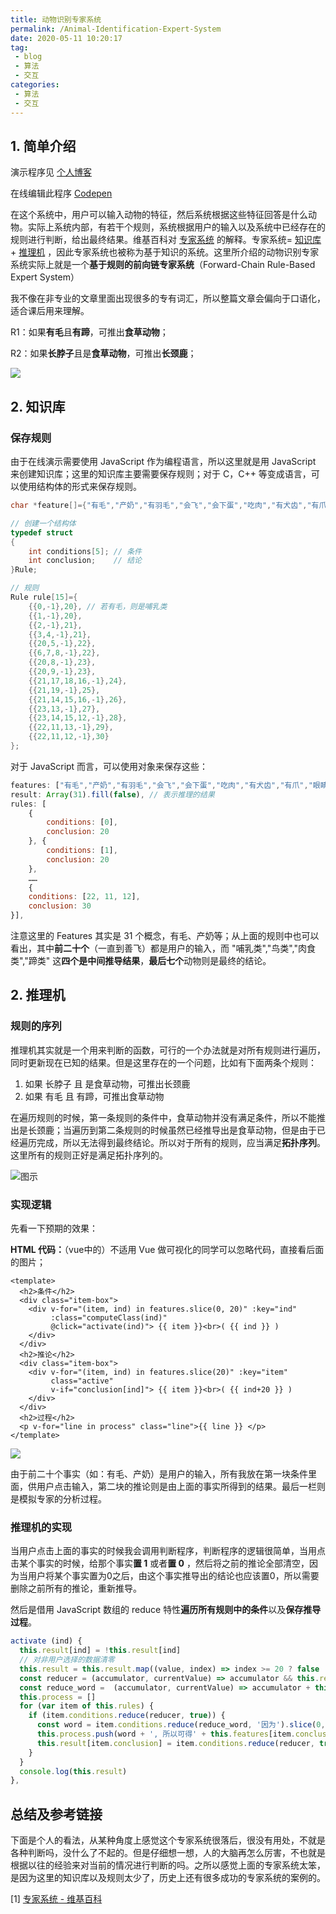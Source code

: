 ```yaml
---
title: 动物识别专家系统
permalink: /Animal-Identification-Expert-System
date: 2020-05-11 10:20:17
tag: 
 - blog
 - 算法
 - 交互
categories:
 - 算法
 - 交互
---
```


<template>
  <h2>条件</h2>
  <div class="item-box">
    <div v-for="(item, ind) in features.slice(0, 20)" :key="ind" 
         :class="computeClass(ind)"
         @click="activate(ind)"> {{ item }}<br>( {{ ind }} )
    </div>
  </div>
  <h2>推论</h2>
  <div class="item-box">
    <div v-for="(item, ind) in features.slice(20)" :key="item" 
         class="active"
         v-if="conclusion[ind]"> {{ item }}<br>( {{ ind+20 }} )
    </div>
  </div>  
  <h2>过程</h2>
  <p v-for="line in process" class="line">{{ line }} </p>
</template>

<script>
export default {
  data() {
    return {
      features: ["有毛","产奶","有羽毛","会飞","会下蛋","吃肉","有犬齿","有爪","眼睛盯前方","有蹄","反刍","黄褐色","有斑点","有黑色条纹","长脖","长腿","不会飞","会游泳","黑白两色","善飞","哺乳类","鸟类","肉食类","蹄类","企鹅","海燕","鸵鸟","斑马","长颈鹿","虎","金钱豹"],
      result: Array(31).fill(false),
      rules: [
      {
        conditions: [0],
        conclusion: 20
      }, {
        conditions: [1],
        conclusion: 20
      }, {
        conditions: [2],
        conclusion: 21
      }, {
        conditions: [3, 4],
        conclusion: 21
      }, {
        conditions: [20, 5],
        conclusion: 22
      }, {
        conditions: [6, 7, 8],
        conclusion: 22
      }, {
        conditions: [20, 8],
        conclusion: 23
      }, {
        conditions: [20, 9],
        conclusion: 23
      }, {
        conditions: [21, 17, 18, 16],
        conclusion: 24
      }, {
        conditions: [21, 19],
        conclusion: 25
      }, {
        conditions: [21, 14, 15, 16],
        conclusion: 26
      }, {
        conditions: [23, 13],
        conclusion: 27
      }, {
        conditions: [23, 14, 15, 12],
        conclusion: 28
      }, {
        conditions: [22, 11, 13],
        conclusion: 29
      }, {
        conditions: [22, 11, 12],
        conclusion: 30
      }],
      process: []
    }
  },
  computed: {
    conclusion () {
      // 条件数组
      return this.result.slice(20)
    },
    condition () {
      // 推论数组
      return this.result.slice(0, 20)
    }
  },
  methods: {
    activate (ind) {
      this.result[ind] = !this.result[ind]
      // 对非用户选择的数据清零
      this.result = this.result.map((value, index) => index >= 20 ? false : value )
      const reducer = (accumulator, currentValue) => accumulator && this.result[currentValue];
      const reduce_word =  (accumulator, currentValue) => accumulator + this.features[currentValue] + '且';
      this.process = []
      for (var item of this.rules) {
        if (item.conditions.reduce(reducer, true)) {
          const word = item.conditions.reduce(reduce_word, '因为').slice(0, -1)
          this.process.push(word + ', 所以可得' + this.features[item.conclusion])
          this.result[item.conclusion] = item.conditions.reduce(reducer, true)
        }
      }
      console.log(this.result)
    },
    computeClass (ind) {
      return this.result[ind] ? 'active': 'inactive'
    }
  }
}
</script>

<style lang="stylus" scoped>
.item-box
  user-select none
  display flex
  flex-wrap wrap
  .active, .inactive
    width 80px
    height 40px
    margin 10px
    font-size 14px
    font-weight 600
    padding 5px
    text-align center
    cursor pointer
    border-radius 2px
    transition all .3s
	  animation: scale-up-tl .4s cubic-bezier(.39,.575,.565,1.000) both
  .active
    background #292525
    color white
  .inactive
    background #f1f2f3
    color black
.line
  font-size 14px
  font-weight 600
  background #f3f4f5
  padding 5px 1rem
  border-radius 3px
  transition all .2s
  &:hover
    padding-left 1.5rem

@keyframes scale-up-tl {
  0% {
    transform: scale(0.5);
    transform-origin: 0% 0%;
  }
  100% {
    transform: scale(1);
    transform-origin: 0% 0%;
  }
}
</style>

## 1. 简单介绍

演示程序见 [个人博客](https://www.xerrors.fun/Animal-Identification-Expert-System/)

在线编辑此程序  [Codepen](https://codepen.io/xerrors/pen/abvGeqy) 

在这个系统中，用户可以输入动物的特征，然后系统根据这些特征回答是什么动物。实际上系统内部，有若干个规则，系统根据用户的输入以及系统中已经存在的规则进行判断，给出最终结果。维基百科对 [专家系统](https://zh.wikipedia.org/wiki/%E4%B8%93%E5%AE%B6%E7%B3%BB%E7%BB%9F) 的解释。专家系统= [知识库](https://zh.wikipedia.org/wiki/知识库) + [推理机](https://zh.wikipedia.org/wiki/推理机) ，因此专家系统也被称为基于知识的系统。这里所介绍的动物识别专家系统实际上就是一个**基于规则的前向链专家系统**（Forward-Chain Rule-Based Expert System）

我不像在非专业的文章里面出现很多的专有词汇，所以整篇文章会偏向于口语化，适合课后用来理解。

R1：如果**有毛**且**有蹄**，可推出**食草动物**；

R2：如果**长脖子**且是**食草动物**，可推出**长颈鹿**；

![](http://src.xerrors.fun/img20200511154255.png)

## 2. 知识库

### 保存规则

由于在线演示需要使用 JavaScript 作为编程语言，所以这里就是用 JavaScript 来创建知识库；这里的知识库主要需要保存规则；对于 C，C++ 等变成语言，可以使用结构体的形式来保存规则。

```c
char *feature[]={"有毛","产奶","有羽毛","会飞","会下蛋","吃肉","有犬齿","有爪","眼睛盯前方","有蹄","反刍","黄褐色","有斑点","有黑色条纹","长脖","长腿","不会飞","会游泳","黑白两色","善飞","哺乳类","鸟类","肉食类","蹄类","企鹅","海燕","鸵鸟","斑马","长颈鹿","虎","金钱豹"};

// 创建一个结构体
typedef struct  
{
	int conditions[5]; // 条件
    int conclusion;    // 结论
}Rule;

// 规则
Rule rule[15]={
	{{0,-1},20}, // 若有毛，则是哺乳类
	{{1,-1},20},
	{{2,-1},21},
	{{3,4,-1},21},
	{{20,5,-1},22},
	{{6,7,8,-1},22},
	{{20,8,-1},23},
	{{20,9,-1},23},
	{{21,17,18,16,-1},24},
	{{21,19,-1},25},
	{{21,14,15,16,-1},26},
	{{23,13,-1},27},
	{{23,14,15,12,-1},28},
	{{22,11,13,-1},29},
	{{22,11,12,-1},30}
};
```

对于 JavaScript 而言，可以使用对象来保存这些：

```javascript
features: ["有毛","产奶","有羽毛","会飞","会下蛋","吃肉","有犬齿","有爪","眼睛盯前方","有蹄","反刍","黄褐色","有斑点","有黑色条纹","长脖","长腿","不会飞","会游泳","黑白两色","善飞","哺乳类","鸟类","肉食类","蹄类","企鹅","海燕","鸵鸟","斑马","长颈鹿","虎","金钱豹"],
result: Array(31).fill(false), // 表示推理的结果
rules: [
    {
        conditions: [0],
        conclusion: 20
    }, {
        conditions: [1],
        conclusion: 20
    }, 
    ……
    {
    conditions: [22, 11, 12],
    conclusion: 30
}],
```

注意这里的 Features 其实是 31 个概念，有毛、产奶等；从上面的规则中也可以看出，其中**前二十个**（一直到善飞）都是用户的输入，而 "哺乳类","鸟类","肉食类","蹄类" 这**四个是中间推导结果**，**最后七个**动物则是最终的结论。

## 2. 推理机

### 规则的序列

推理机其实就是一个用来判断的函数，可行的一个办法就是对所有规则进行遍历，同时更新现在已知的结果。但是这里存在的一个问题，比如有下面两条个规则：

1. 如果 长脖子 且 是食草动物，可推出长颈鹿
2. 如果 有毛 且 有蹄，可推出食草动物

在遍历规则的时候，第一条规则的条件中，食草动物并没有满足条件，所以不能推出是长颈鹿；当遍历到第二条规则的时候虽然已经推导出是食草动物，但是由于已经遍历完成，所以无法得到最终结论。所以对于所有的规则，应当满足**拓扑序列**。这里所有的规则正好是满足拓扑序列的。

![图示](http://src.xerrors.fun/img20200511115652.png)

### 实现逻辑

先看一下预期的效果：

**HTML 代码：**（vue中的）不适用 Vue 做可视化的同学可以忽略代码，直接看后面的图片；

```vue
<template>
  <h2>条件</h2>
  <div class="item-box">
    <div v-for="(item, ind) in features.slice(0, 20)" :key="ind" 
         :class="computeClass(ind)"
         @click="activate(ind)"> {{ item }}<br>( {{ ind }} )
    </div>
  </div>
  <h2>推论</h2>
  <div class="item-box">
    <div v-for="(item, ind) in features.slice(20)" :key="item" 
         class="active"
         v-if="conclusion[ind]"> {{ item }}<br>( {{ ind+20 }} )
    </div>
  </div>  
  <h2>过程</h2>
  <p v-for="line in process" class="line">{{ line }} </p>
</template>
```

![](http://src.xerrors.fun/img20200511162235.png)

由于前二十个事实（如：有毛、产奶）是用户的输入，所有我放在第一块条件里面，供用户点击输入，第二块的推论则是由上面的事实所得到的结果。最后一栏则是模拟专家的分析过程。

### 推理机的实现

当用户点击上面的事实的时候我会调用判断程序，判断程序的逻辑很简单，当用点击某个事实的时候，给那个事实**置 1** 或者**置 0** ，然后将之前的推论全部清空，因为当用户将某个事实置为0之后，由这个事实推导出的结论也应该置0，所以需要删除之前所有的推论，重新推导。

然后是借用 JavaScript 数组的 reduce 特性**遍历所有规则中的条件**以及**保存推导过程**。

```javascript
activate (ind) {
  this.result[ind] = !this.result[ind]
  // 对非用户选择的数据清零
  this.result = this.result.map((value, index) => index >= 20 ? false : value )
  const reducer = (accumulator, currentValue) => accumulator && this.result[currentValue];
  const reduce_word =  (accumulator, currentValue) => accumulator + this.features[currentValue] + '且';
  this.process = []
  for (var item of this.rules) {
    if (item.conditions.reduce(reducer, true)) {
      const word = item.conditions.reduce(reduce_word, '因为').slice(0, -1)
      this.process.push(word + ', 所以可得' + this.features[item.conclusion])
      this.result[item.conclusion] = item.conditions.reduce(reducer, true)
    }
  }
  console.log(this.result)
},
```

## 总结及参考链接

下面是个人的看法，从某种角度上感觉这个专家系统很落后，很没有用处，不就是各种判断吗，没什么了不起的。但是仔细想一想，人的大脑再怎么厉害，不也就是根据以往的经验来对当前的情况进行判断的吗。之所以感觉上面的专家系统太笨，是因为这里的知识库以及规则太少了，历史上还有很多成功的专家系统的案例的。

[1] [专家系统 - 维基百科]([https://zh.wikipedia.org/wiki/%E4%B8%93%E5%AE%B6%E7%B3%BB%E7%BB%9F](https://zh.wikipedia.org/wiki/专家系统))